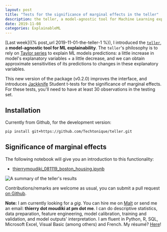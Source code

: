 ```yaml
---
layout: post
title: "Tests for the significance of marginal effects in the teller"
description: the teller, a model-agnostic tool for Machine Learning explainability - tests for the significance of marginal effects. 
date: 2019-11-08
categories: ExplainableML
---
```



[Last week]({% post_url 2019-11-01-the-teller-1 %}), I introduced the [`teller`](https://github.com/Techtonique/teller), a __model-agnostic tool for ML explainability__. The `teller`'s philosophy is to rely on [Taylor series](https://en.wikipedia.org/wiki/Taylor_series) to explain ML models predictions: a little increase in model's explanatory variables + a little decrease, and we can obtain approximate sensitivities of its predictions to changes in these explanatory variables.

This new version of the package (v0.2.0) improves the interface, and introduces [Jackknife](https://en.m.wikipedia.org/wiki/Jackknife_resampling) Student t-tests for the significance of marginal effects. For these tests, you'll need to have at least 30 observations in the testing set.  

## Installation 

Currently from Github, for the development version: 

```bash
pip install git+https://github.com/Techtonique/teller.git
```

## Significance of marginal effects

The following notebook will give you an introduction to this functionality:

- [thierrymoudiki_081119_boston_housing.ipynb](https://github.com/Techtonique/teller/blob/master/teller/demo/thierrymoudiki_081119_boston_housing.ipynb)

![A summary of the teller's results]({{base}}/images/2019-11-08/2019-11-08-image1.png)

Contributions/remarks are welcome as usual, you can submit a pull request [on Github](https://github.com/Techtonique/teller).


__Note:__ I am currently looking for a _gig_. You can hire me on [Malt](https://www.malt.fr/profile/thierrymoudiki) or send me an email: __thierry dot moudiki at pm dot me__. I can do descriptive statistics, data preparation, feature engineering, model calibration, training and validation, and model outputs' interpretation. I am fluent in Python, R, SQL, Microsoft Excel, Visual Basic (among others) and French. My résumé? [Here]({{base}}/cv/thierry-moudiki.pdf)!



